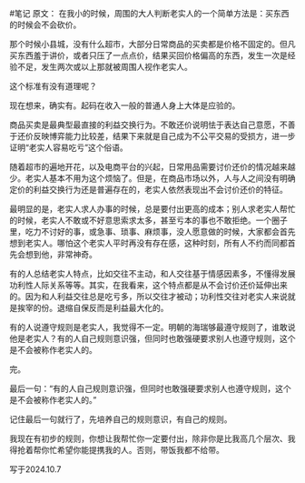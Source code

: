 #笔记 
原文：
在我小的时候，周围的大人判断老实人的一个简单方法是：买东西的时候会不会砍价。

那个时候小县城，没有什么超市，大部分日常商品的买卖都是价格不固定的。但凡买东西羞于讲价，或者只压了一点点价，结果买回价格偏高的东西，发生一次是经验不足，发生两次或以上那就被周围人视作老实人。

这个标准有没有道理呢？

现在想来，确实有。起码在收入一般的普通人身上大体是应验的。

商品买卖是最典型最直接的利益交换行为。不敢还价说明怯于表达自己意愿，不善于还价反映博弈能力比较差，结果下来就是自己成为不公平交易的受损方，进一步证明“老实人容易吃亏”这个俗语。

随着超市的遍地开花，以及电商平台的兴起，日常用品需要讨价还价的情况越来越少。老实人基本不用为这个烦恼了。但是，在商品市场以外，人与人之间没有明确定价的利益交换行为还是普遍存在的，老实人依然表现出不会讨价还价的特征。

最明显的是，老实人求人办事的时候，总是要付出更高的成本；别人求老实人帮忙的时候，老实人不敢或不好意思索求太多，甚至亏本的事也不敢拒绝。一个圈子里，吃力不讨好的事，或急事、琐事、麻烦事，没人愿意做的时候，大家都会首先想到老实人。哪怕这个老实人平时再没有存在感，这种时刻，所有人不约而同都首先会想到他，非常神奇。

有的人总结老实人特点，比如交往不主动，和人交往基于情感因素多，不懂得发展功利性人际关系等等。其实，在我看来，这个特点都是从不会讨价还价延伸出来的。因为和人利益交往总是吃亏多，所以交往才被动；功利性交往对老实人来说就是挨宰的份。退缩自保反而是利益最大化的。

有的人说遵守规则是老实人，我觉得不一定。明朝的海瑞够最遵守规则了，谁敢说他是老实人？有的人自己规则意识强，但同时也敢强硬要求别人也遵守规则，这个是不会被称作老实人的。

完。

最后一句：“有的人自己规则意识强，但同时也敢强硬要求别人也遵守规则，这个是不会被称作老实人的。”

记住最后一句就行了，先培养自己的规则意识，有自己的规则。

我现在有初步的规则，你想让我帮忙你一定要付出，除非你是比我高几个层次、我得抢着帮你忙希望你能提携我的人。否则，带饭我都不给带。

写于2024.10.7